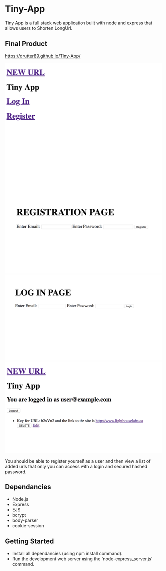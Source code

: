 # Tiny-App
Tiny App is a full stack web application built with node and express that allows users to Shorten LongUrl.


## Final Product
https://drutter89.github.io/Tiny-App/

!["This is the Home Page you'd see to start"](https://github.com/drutter89/Tiny-App/blob/master/docs/Home%20Screen.png)
!["This is the Register Page you'd set your name and password."](https://github.com/drutter89/Tiny-App/blob/master/docs/RegistrationPage.png)
!["This is the Log in Page where you'd log in with your registered User."](https://github.com/drutter89/Tiny-App/blob/master/docs/Log%20In%20Screen.png)
!["This is what the Urls page looks like when you're logged in."](https://github.com/drutter89/Tiny-App/blob/master/docs/Logged%20in.png)



You should be able to register yourself as a user and then view a list of added urls that only you can access with a login and secured hashed password. 

## Dependancies

- Node.js
- Express
- EJS
- bcrypt
- body-parser
- cookie-session

## Getting Started
- Install all dependancies (using npm install command).
- Run the development web server using the 'node-express_server.js' command.

